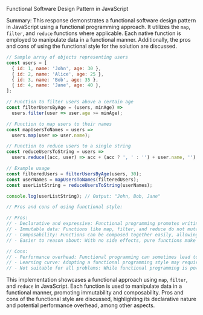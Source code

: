 Functional Software Design Pattern in JavaScript

Summary:
This response demonstrates a functional software design pattern in JavaScript using a functional programming approach. It utilizes the `map`, `filter`, and `reduce` functions where applicable. Each native function is employed to manipulate data in a functional manner. Additionally, the pros and cons of using the functional style for the solution are discussed.

```javascript
// Sample array of objects representing users
const users = [
  { id: 1, name: 'John', age: 30 },
  { id: 2, name: 'Alice', age: 25 },
  { id: 3, name: 'Bob', age: 35 },
  { id: 4, name: 'Jane', age: 40 },
];

// Function to filter users above a certain age
const filterUsersByAge = (users, minAge) =>
  users.filter(user => user.age >= minAge);

// Function to map users to their names
const mapUsersToNames = users =>
  users.map(user => user.name);

// Function to reduce users to a single string
const reduceUsersToString = users =>
  users.reduce((acc, user) => acc + (acc ? ', ' : '') + user.name, '');

// Example usage
const filteredUsers = filterUsersByAge(users, 30);
const userNames = mapUsersToNames(filteredUsers);
const userListString = reduceUsersToString(userNames);

console.log(userListString); // Output: "John, Bob, Jane"

// Pros and cons of using functional style:

// Pros:
// - Declarative and expressive: Functional programming promotes writing code that focuses on what needs to be done rather than how to do it.
// - Immutable data: Functions like map, filter, and reduce do not mutate the original data, leading to safer code.
// - Composability: Functions can be composed together easily, allowing for code reuse and easier maintenance.
// - Easier to reason about: With no side effects, pure functions make it easier to understand the behavior of the code.

// Cons:
// - Performance overhead: Functional programming can sometimes lead to performance overhead due to the creation of intermediate data structures.
// - Learning curve: Adopting a functional programming style may require developers to learn new concepts and paradigms, which can be challenging.
// - Not suitable for all problems: While functional programming is powerful, it may not be the best approach for all problems, especially those that heavily rely on mutable state.
```

This implementation showcases a functional approach using `map`, `filter`, and `reduce` in JavaScript. Each function is used to manipulate data in a functional manner, promoting immutability and composability. Pros and cons of the functional style are discussed, highlighting its declarative nature and potential performance overhead, among other aspects.